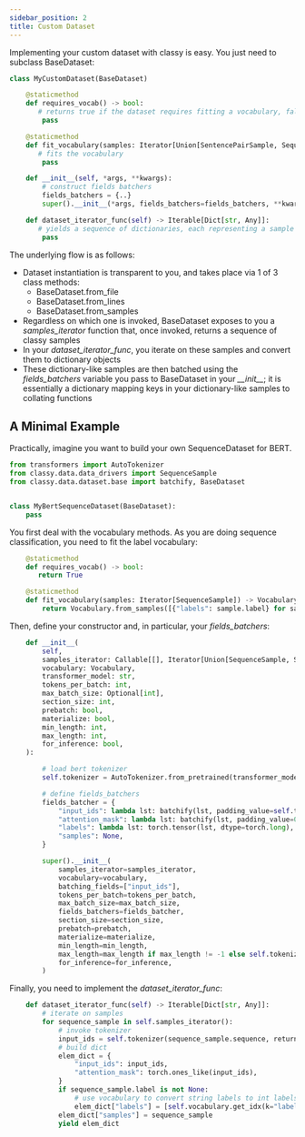 ```yaml
---
sidebar_position: 2
title: Custom Dataset
---
```


Implementing your custom dataset with classy is easy. You just need to subclass BaseDataset:

```python
class MyCustomDataset(BaseDataset)

    @staticmethod
    def requires_vocab() -> bool:
       # returns true if the dataset requires fitting a vocabulary, false otherwise 
        pass

    @staticmethod
    def fit_vocabulary(samples: Iterator[Union[SentencePairSample, SequenceSample, TokensSample, QASample, GenerationSample]]) -> Vocabulary:
       # fits the vocabulary
        pass

    def __init__(self, *args, **kwargs):
        # construct fields batchers
        fields_batchers = {..}
        super().__init__(*args, fields_batchers=fields_batchers, **kwargs)

    def dataset_iterator_func(self) -> Iterable[Dict[str, Any]]:
       # yields a sequence of dictionaries, each representing a sample
        pass
```

The underlying flow is as follows:
* Dataset instantiation is transparent to you, and takes place via 1 of 3 class methods:
    * BaseDataset.from_file
    * BaseDataset.from_lines
    * BaseDataset.from_samples
* Regardless on which one is invoked, BaseDataset exposes to you a *samples_iterator* function that, once invoked, returns a sequence of classy samples
* In your *dataset_iterator_func*, you iterate on these samples and convert them to dictionary objects
* These dictionary-like samples are then batched using the *fields_batchers* variable you pass to BaseDataset in your *\_\_init\_\_*; it is essentially a dictionary mapping
  keys in your dictionary-like samples to collating functions

## A Minimal Example

Practically, imagine you want to build your own SequenceDataset for BERT.

```python title="classy.data.dataset.my_bert_sequence_dataset.py"
from transformers import AutoTokenizer
from classy.data.data_drivers import SequenceSample
from classy.data.dataset.base import batchify, BaseDataset


class MyBertSequenceDataset(BaseDataset):
    pass
```

You first deal with the vocabulary methods. As you are doing sequence classification, you need to fit the label vocabulary:

```python
    @staticmethod
    def requires_vocab() -> bool:
       return True

    @staticmethod
    def fit_vocabulary(samples: Iterator[SequenceSample]) -> Vocabulary:
        return Vocabulary.from_samples([{"labels": sample.label} for sample in samples])
```

Then, define your constructor and, in particular, your *fields_batchers*:

```python
    def __init__(
        self,
        samples_iterator: Callable[[], Iterator[Union[SequenceSample, SentencePairSample, TokensSample, QASample]]],
        vocabulary: Vocabulary,
        transformer_model: str,
        tokens_per_batch: int,
        max_batch_size: Optional[int],
        section_size: int,
        prebatch: bool,
        materialize: bool,
        min_length: int,
        max_length: int,
        for_inference: bool,
    ):

        # load bert tokenizer
        self.tokenizer = AutoTokenizer.from_pretrained(transformer_model, use_fast=True, add_prefix_space=True)

        # define fields_batchers
        fields_batcher = {
            "input_ids": lambda lst: batchify(lst, padding_value=self.tokenizer.pad_token_id),
            "attention_mask": lambda lst: batchify(lst, padding_value=0),
            "labels": lambda lst: torch.tensor(lst, dtype=torch.long),
            "samples": None,
        }

        super().__init__(
            samples_iterator=samples_iterator,
            vocabulary=vocabulary,
            batching_fields=["input_ids"],
            tokens_per_batch=tokens_per_batch,
            max_batch_size=max_batch_size,
            fields_batchers=fields_batcher,
            section_size=section_size,
            prebatch=prebatch,
            materialize=materialize,
            min_length=min_length,
            max_length=max_length if max_length != -1 else self.tokenizer.model_max_length,
            for_inference=for_inference,
        )
```

Finally, you need to implement the *dataset_iterator_func*:

```python
    def dataset_iterator_func(self) -> Iterable[Dict[str, Any]]:
        # iterate on samples
        for sequence_sample in self.samples_iterator():
            # invoke tokenizer
            input_ids = self.tokenizer(sequence_sample.sequence, return_tensors="pt")["input_ids"][0]
            # build dict
            elem_dict = {
                "input_ids": input_ids,
                "attention_mask": torch.ones_like(input_ids),
            }
            if sequence_sample.label is not None:
                # use vocabulary to convert string labels to int labels
                elem_dict["labels"] = [self.vocabulary.get_idx(k="labels", elem=sequence_sample.label)]
            elem_dict["samples"] = sequence_sample
            yield elem_dict
```